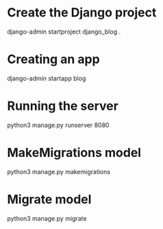 # Create the Django project

django-admin startproject django_blog .

# Creating an app

django-admin startapp blog

# Running the server

python3 manage.py runserver 8080

# MakeMigrations model

python3 manage.py makemigrations

# Migrate model

python3 manage.py migrate
